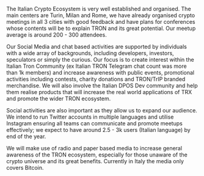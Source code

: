 The Italian Crypto Ecosystem is very well established and organised. The main centers are Turin, Milan and Rome, we have already organised crypto meetings in all 3 cities with good feedback and have plans for conferences whose contents will be to explain TRON and its great potential. Our meetup average is around 200 - 300 attendees.


Our Social Media and chat based activities are supported by individuals with a wide array of backgrounds, including developers, investors, speculators or simply the curious. Our focus is to create interest within the Italian Tron Community (ex Italian TRON Telegram chat count was more than 1k members) and increase awareness with public events, promotional activities including contests, charity donations and TRON/TrIP branded merchandise. We will also involve the Italian DPOS Dev community and help them realise products that will increase the real world applications of TRX and promote the wider TRON ecosystem.


Social activities are also important as they allow us to expand our audience. We intend to run Twitter accounts in multiple languages and utilise Instagram ensuring all teams can communicate and promote meetups effectively; we expect to have around 2.5 - 3k users (Italian language) by end of the year. 

We will make use of radio and paper based media to increase general awareness of the TRON ecosystem, especially for those unaware of the crypto universe and its great benefits. Currently in Italy the media only covers Bitcoin.

